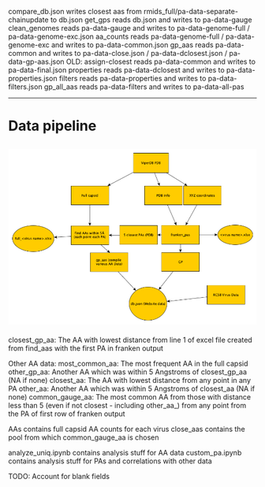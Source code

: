 compare_db.json writes closest aas from rmids_full/pa-data-separate-chainupdate to db.json
get_gps reads db.json and writes to pa-data-gauge
clean_genomes reads pa-data-gauge and writes to pa-data-genome-full / pa-data-genome-exc.json
aa_counts reads pa-data-genome-full / pa-data-genome-exc and writes to pa-data-common.json
gp_aas reads pa-data-common and writes to pa-data-close.json / pa-data-dclosest.json / pa-data-gp-aas.json
OLD: assign-closest reads pa-data-common and writes to pa-data-final.json
properties reads pa-data-dclosest and writes to pa-data-properties.json
filters reads pa-data-properties and writes to pa-data-filters.json
gp_all_aas reads pa-data-filters and writes to pa-data-all-pas

---------------
# Data pipeline
![data diagram](vdata.bmp)
-------------
closest_gp_aa: The AA with lowest distance from line 1 of excel file created from find_aas with the first PA in franken
output

Other AA data: 
most_common_aa: The most frequent AA in the full capsid
other_gp_aa: Another AA which was within 5 Angstroms of closest_gp_aa (NA if none)
closest_aa: The AA with lowest distance from any point in any PA
other_aa: Another AA which was within 5 Angstroms of closest_aa (NA if none)
common_gauge_aa: The most common AA from those with distance less than 5 (even if not closest - including other_aa_) from any point from the PA of first row of franken output

AAs contains full capsid AA counts for each virus
close_aas contains the pool from which common_gauge_aa is chosen 

analyze_uniq.ipynb contains analysis stuff for AA data
custom_pa.ipynb contains analysis stuff for PAs and correlations with other data

TODO: 
Account for blank fields

